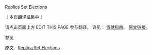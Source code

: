  Replica Set Elections

 ！本页翻译征集中！

请点击页面上方 EDIT THIS PAGE 参与翻译。
详见：
[贡献指南]( https://github.com/JinMuInfo/MongoDB-Manual-zh/blob/master/CONTRIBUTING.md )、
[原文链接](  https://docs.mongodb.com/manual/core/replica-set-elections/  )。

 参见

原文 - [Replica Set Elections]( https://docs.mongodb.com/manual/core/replica-set-elections/ )

